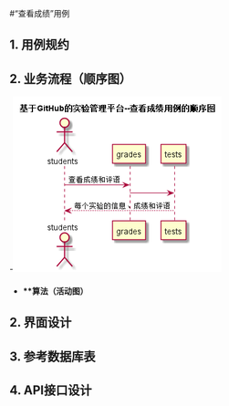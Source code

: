 ﻿<!-- markdownlint-disable MD033-->
<!-- 禁止MD033类型的警告 https://www.npmjs.com/package/markdownlint -->

#“查看成绩”用例
## 1. 用例规约

## 2. 业务流程（顺序图）
-![sequence1](./sequence查看成绩.png) 

- #### **算法（活动图）

## 2. 界面设计

## 3. 参考数据库表

## 4. API接口设计